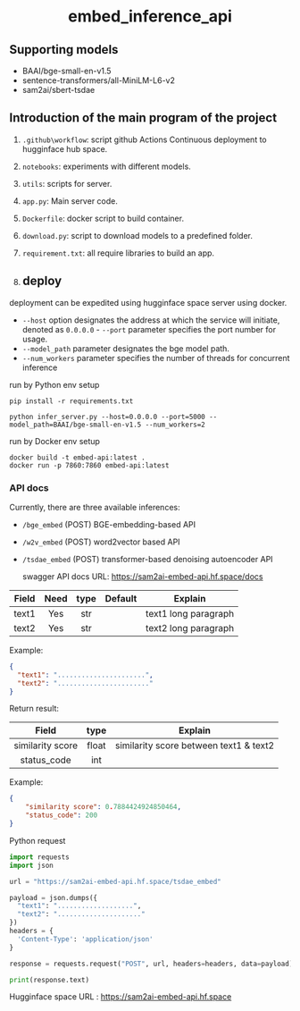 <h1 align ="center">embed_inference_api</h1>


## Supporting models
- BAAI/bge-small-en-v1.5
- sentence-transformers/all-MiniLM-L6-v2
- sam2ai/sbert-tsdae


## Introduction of the main program of the project

1. `.github\workflow`: script github Actions Continuous deployment to hugginface hub space.
2. `notebooks`: experiments with different models.
3. `utils`: scripts for server.
4. `app.py`: Main server code.
5. `Dockerfile`: docker script to build container.
6. `download.py`: script to download models to a predefined folder.
7. `requirement.txt`: all require libraries to build an app.

8. ## deploy

deployment can be expedited using hugginface space server using docker. 
- `--host` option designates the address at which the service will initiate, denoted as `0.0.0.0`  - `--port` parameter specifies the port number for usage.
- `--model_path` parameter designates the bge model path.
- `--num_workers` parameter specifies the number of threads for concurrent inference


run by Python env setup

```shell
pip install -r requirements.txt

python infer_server.py --host=0.0.0.0 --port=5000 --model_path=BAAI/bge-small-en-v1.5 --num_workers=2
```

run by Docker env setup

```shell
docker build -t embed-api:latest .
docker run -p 7860:7860 embed-api:latest
```

### API docs

Currently, there are three available inferences:
- `/bge_embed` (POST) BGE-embedding-based API
- `/w2v_embed` (POST) word2vector based API
- `/tsdae_embed` (POST) transformer-based denoising autoencoder API

  swagger API docs URL: https://sam2ai-embed-api.hf.space/docs

|   Field    | Need |  type  |  Default   |                                  Explain                                  |
|:----------:|:----:|:------:|:----------:|:-------------------------------------------------------------------------:|
|   text1    | Yes  |  str   |            |                                text1 long paragraph                       |
|   text2    | Yes  |  str   |            |                                text2 long paragraph                       |

Example:

```json
{
  "text1": "......................",
  "text2": "......................."
}
```

Return result:

|  Field  | type |                       Explain                       |
|:-------:|:----:|:---------------------------------------------------:|
| similarity score | float  | similarity score between text1 & text2   |
| status_code | int  |                      |

Example:

```json
{
    "similarity score": 0.7884424924850464,
    "status_code": 200
}
```

Python request
```python
import requests
import json

url = "https://sam2ai-embed-api.hf.space/tsdae_embed"

payload = json.dumps({
  "text1": "...................",
  "text2": "....................."
})
headers = {
  'Content-Type': 'application/json'
}

response = requests.request("POST", url, headers=headers, data=payload)

print(response.text)

```

Hugginface space URL : https://sam2ai-embed-api.hf.space
